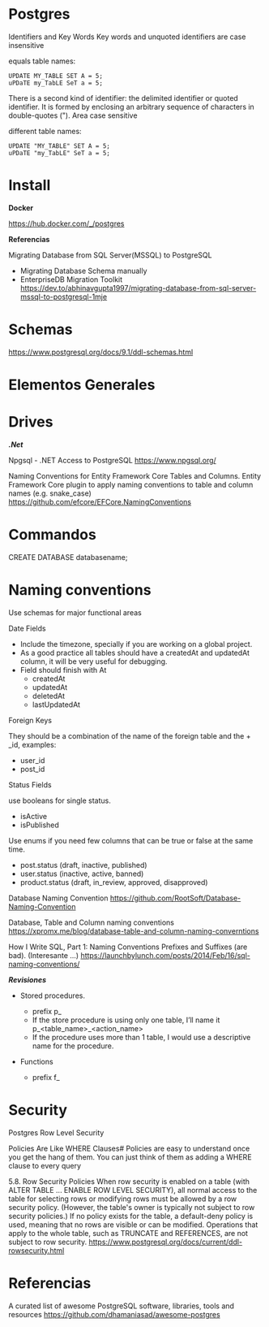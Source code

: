 # Postgres


Identifiers and Key Words
Key words and unquoted identifiers are case insensitive

equals table names:

```
UPDATE MY_TABLE SET A = 5;
uPDaTE my_TabLE SeT a = 5;
```



There is a second kind of identifier: the delimited identifier or quoted identifier. It is formed by enclosing an arbitrary sequence of characters in double-quotes ("). Area case sensitive

different table names:

```
UPDATE "MY_TABLE" SET A = 5;
uPDaTE "my_TabLE" SeT a = 5;
```


# Install

**Docker**

https://hub.docker.com/_/postgres


**Referencias**

Migrating Database from SQL Server(MSSQL) to PostgreSQL 
- Migrating Database Schema manually 
- EnterpriseDB Migration Toolkit
https://dev.to/abhinavgupta1997/migrating-database-from-sql-server-mssql-to-postgresql-1mje


#  Schemas

https://www.postgresql.org/docs/9.1/ddl-schemas.html

# Elementos Generales


# Drives


***.Net***

Npgsql - .NET Access to PostgreSQL
https://www.npgsql.org/

Naming Conventions for Entity Framework Core Tables and Columns.
Entity Framework Core plugin to apply naming conventions to table and column names (e.g. snake_case) 
https://github.com/efcore/EFCore.NamingConventions

# Commandos

CREATE DATABASE databasename;

# Naming conventions


Use schemas for major functional areas


Date Fields

- Include the timezone, specially if you are working on a global project.
- As a good practice all  tables should have a createdAt and updatedAt column, it will be very useful for debugging. 
- Field should finish with At
  - createdAt
  - updatedAt
  - deletedAt
  - lastUpdatedAt
  
Foreign Keys

They should be a combination of the name of the foreign table and the + _id, examples:

- user_id
- post_id


Status Fields

use booleans for single status.
- isActive
- isPublished

Use enums if you need few columns that can be true or false at the same time.
- post.status (draft, inactive, published)
- user.status (inactive, active, banned)
- product.status (draft, in_review, approved, disapproved)
	
	
	
Database Naming Convention
https://github.com/RootSoft/Database-Naming-Convention

Database, Table and Column naming conventions
https://xpromx.me/blog/database-table-and-column-naming-converntions


How I Write SQL, Part 1: Naming Conventions
Prefixes and Suffixes (are bad). (Interesante ...)
https://launchbylunch.com/posts/2014/Feb/16/sql-naming-conventions/

***Revisiones***

- Stored procedures. 
  - prefix p_<name>
  - If the store procedure is using only one table, I’ll name it p_<table_name>_<action_name>
  - If the procedure uses more than 1 table, I would use a descriptive name for the procedure. 

- Functions
  - prefix f_<name>
 


# Security

Postgres Row Level Security

Policies Are Like WHERE Clauses#
Policies are easy to understand once you get the hang of them. You can just think of them as adding a WHERE clause to every query

5.8. Row Security Policies
When row security is enabled on a table (with ALTER TABLE ... ENABLE ROW LEVEL SECURITY), all normal access to the table for selecting rows or modifying rows must be allowed by a row security policy. (However, the table's owner is typically not subject to row security policies.) If no policy exists for the table, a default-deny policy is used, meaning that no rows are visible or can be modified. Operations that apply to the whole table, such as TRUNCATE and REFERENCES, are not subject to row security.
https://www.postgresql.org/docs/current/ddl-rowsecurity.html


# Referencias


A curated list of awesome PostgreSQL software, libraries, tools and resources
https://github.com/dhamaniasad/awesome-postgres